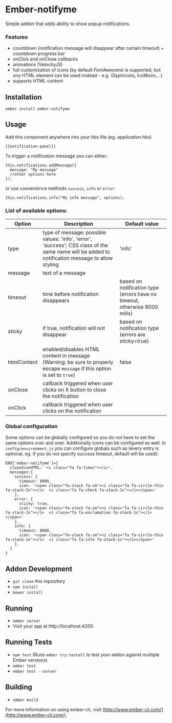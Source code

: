 # Ember-notifyme

Simple addon that adds ability to show popup notifications.

### Features
- countdown (notification message will disappear after certain timeout) + countdown progress bar
- onClick and onClose callbacks
- animations (VelocityJS)
- full customization of icons (by default *FontAwesome* is supported, but *any* HTML element can be used instead - e.g. Glyphicons, IcoMoon,...)
- supports HTML content

## Installation

 `ember install ember-notifyme`

## Usage

Add this component anywhere into your hbs file (eg. _application.hbs_)
```
{{notification-panel}}
```

To trigger a notification message you can either:
```
this.notifications.addMessage({
  message: "My message"
  //other options here
});
```

or use convenience methods `success`, `info` or `error`:
```
this.notifications.info("My info message", options);
```
### List of available options:

| Option        | Description           | Default value  |
| ------------- |-------------| -----|
| type      | type of message; possible values: 'info', 'error', 'success'; CSS class of the same name will be added to notification message to allow styling | 'info' |
| message      | text of a message      |    |
| timeout | time before notification disappears      |    based on notification type (errors have no timeout, otherwise 8000 milis) |
| sticky | if true, notification will not disappear      |    based on notification type (errors are sticky=true) |
| htmlContent | enabled/disables HTML content in message (Warning: be sure to properly escape `message` if this option is set to `true`)    |   false |
| onClose | callback triggered when user clicks on X button to close the notification    |    |
| onClick | callback triggered when user clicks on the notification    |    |

### Global configuration

Some options can be globally configured so you do not have to set the same options over and over. Additionally icons can be configured as well.
In `config/environment.js` you can configure globals such as (every entry is optional, eg. if you do not specify success timeout, default will be used):
```
ENV['ember-notifyme']={
  closeIconHTML: '<i class="fa fa-times"></i>',
  messages:{
    success: {
      timeout: 8000,
      icon: '<span class="fa-stack fa-sm"><i class="fa fa-circle-thin fa-stack-2x"></i>  <i class="fa fa-check fa-stack-1x"></i></span>'
    },
    error: {
      sticky: true,
      icon: '<span class="fa-stack fa-sm"><i class="fa fa-circle-thin fa-stack-2x"></i>  <i class="fa fa-exclamation fa-stack-1x"></i></span>'
    },
    info: {
      timeout: 8000,
      icon: '<span class="fa-stack fa-sm"><i class="fa fa-circle-thin fa-stack-2x"></i>  <i class="fa fa-info fa-stack-1x"></i></span>'
    },
  }
}
```

## Addon Development

* `git clone` this repository
* `npm install`
* `bower install`

## Running

* `ember server`
* Visit your app at http://localhost:4200.

## Running Tests

* `npm test` (Runs `ember try:testall` to test your addon against multiple Ember versions)
* `ember test`
* `ember test --server`

## Building

* `ember build`

For more information on using ember-cli, visit [http://www.ember-cli.com/](http://www.ember-cli.com/).

